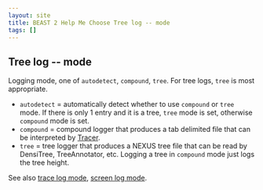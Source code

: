```yaml
---
layout: site
title: BEAST 2 Help Me Choose Tree log -- mode
tags: []
---
```


## Tree log -- mode

Logging mode, one of `autodetect`, `compound`, `tree`. For tree logs, `tree` is most appropriate.

* `autodetect` = automatically detect whether to use `compound` or `tree` mode. If there is only 1 entry and it is a tree, `tree` mode is set, otherwise `compound` mode is set.
* `compound` = compound logger that produces a tab delimited file that can be interpreted by [Tracer](https://github.com/beast-dev/tracer/releases/).
* `tree` = tree logger that produces a NEXUS tree file that can be read by DensiTree, TreeAnnotator, etc. Logging a tree in `compound` mode just logs the tree height.

See also [trace log mode](../tracelog/mode/), [screen log mode](../screenlog/mode/).